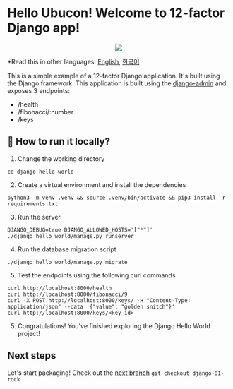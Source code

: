 # Hello Ubucon! Welcome to 12-factor Django app!

<p align="center">
    <img src="https://encrypted-tbn0.gstatic.com/images?q=tbn:ANd9GcTJ9iCTco4K9EbOUZleXxEvUyFvLXGEHCyg9Q&s">
</p>

\*Read this in other languages: [English](README.md), [한국어](README.ko.md)

This is a simple example of a 12-factor Django application. It's built using the Django framework.
This application is built using the [django-admin](https://docs.djangoproject.com/en/5.2/ref/django-admin/)
and exposes 3 endpoints:

- /health
- /fibonacci/:number
- /keys

## 🏃 How to run it locally?

1. Change the working directory

```
cd django-hello-world
```

2. Create a virtual environment and install the dependencies

```
python3 -m venv .venv && source .venv/bin/activate && pip3 install -r requirements.txt
```

3. Run the server

```
DJANGO_DEBUG=true DJANGO_ALLOWED_HOSTS='["*"]' ./django_hello_world/manage.py runserver
```

4. Run the database migration script

```
./django_hello_world/manage.py migrate
```

5. Test the endpoints using the following curl commands

```
curl http://localhost:8000/health
curl http://localhost:8000/fibonacci/9
curl -X POST http://localhost:8000/keys/ -H "Content-Type: application/json" --data '{"value": "golden snitch"}'
curl http://localhost:8000/keys/<key_id>
```

5. Congratulations! You've finished exploring the Django Hello World project!

## Next steps

Let's start packaging! Check out the [next branch](https://github.com/yanksyoon/hello-ubucon/tree/django-01-rock) `git checkout django-01-rock`
